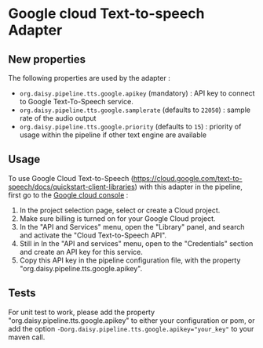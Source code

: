 # Google cloud Text-to-speech Adapter

## New properties

The following properties are used by the adapter : 
- `org.daisy.pipeline.tts.google.apikey` (mandatory) : API key to connect to Google Text-To-Speech service.
- `org.daisy.pipeline.tts.google.samplerate` (defaults to `22050`) : sample rate of the audio output
- `org.daisy.pipeline.tts.google.priority` (defaults to `15`) : priority of usage within the pipeline if other text engine are available

## Usage 

To use Google Cloud Text-to-Speech (https://cloud.google.com/text-to-speech/docs/quickstart-client-libraries) with this adapter in the pipeline, first go to the [Google cloud console](https://console.cloud.google.com)  :
1. In the project selection page, select or create a Cloud project.
2. Make sure billing is turned on for your Google Cloud project.
3. In the "API and Services" menu, open the "Library" panel, and search and activate the "Cloud Text-to-Speech API".
4. Still in In the "API and services" menu, open to the "Credentials" section and create an API key for this service.
5. Copy this API key in the pipeline configuration file, with the property "org.daisy.pipeline.tts.google.apikey".

## Tests

For unit test to work, please add the property "org.daisy.pipeline.tts.google.apikey" to either your configuration or pom, or add the option `-Dorg.daisy.pipeline.tts.google.apikey="your_key"` to your maven call. 
